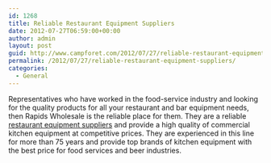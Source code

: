 ```yaml
---
id: 1268
title: Reliable Restaurant Equipment Suppliers
date: 2012-07-27T06:59:00+00:00
author: admin
layout: post
guid: http://www.campforet.com/2012/07/27/reliable-restaurant-equipment-suppliers/
permalink: /2012/07/27/reliable-restaurant-equipment-suppliers/
categories:
  - General
---
```

Representatives who have worked in the food-service industry and looking for the quality products for all your restaurant and bar equipment needs, then Rapids Wholesale is the reliable place for them. They are a reliable [restaurant equipment suppliers](http://rapidswholesale.com/) and provide a high quality of commercial kitchen equipment at competitive prices. They are experienced in this line for more than 75 years and provide top brands of kitchen equipment with the best price for food services and beer industries.
